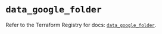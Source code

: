 # `data_google_folder`

Refer to the Terraform Registry for docs: [`data_google_folder`](https://registry.terraform.io/providers/hashicorp/google-beta/6.19.0/docs/data-sources/google_folder).
